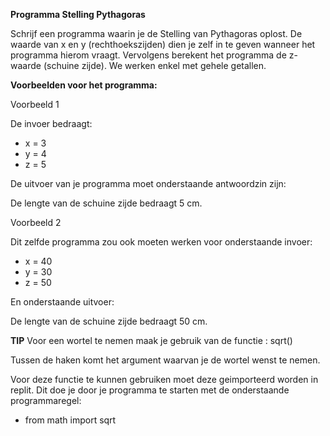 **Programma Stelling Pythagoras**

Schrijf een programma waarin je de Stelling van Pythagoras oplost. De waarde van x en y (rechthoekszijden) dien je zelf in te geven wanneer het programma hierom vraagt. Vervolgens berekent het programma de z-waarde (schuine zijde). We werken enkel met gehele getallen. 

**Voorbeelden voor het programma:**

Voorbeeld 1 

De invoer bedraagt: 

* x = 3 
* y = 4 
* z = 5

De uitvoer van je programma moet onderstaande antwoordzin zijn: 

De lengte van de schuine zijde bedraagt 5 cm.

Voorbeeld 2 

Dit zelfde programma zou ook moeten werken voor onderstaande invoer:

* x = 40
* y = 30
* z = 50

En onderstaande uitvoer: 

De lengte van de schuine zijde bedraagt 50 cm.

**TIP**
Voor een wortel te nemen maak je gebruik van de functie : sqrt()

Tussen de haken komt het argument waarvan je de wortel wenst te nemen.

Voor deze functie te kunnen gebruiken moet deze geimporteerd worden in replit. Dit doe je door je programma te starten met de onderstaande programmaregel:

* from math import sqrt




